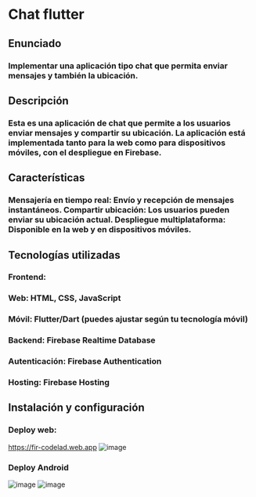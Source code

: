 # Chat flutter

## Enunciado
### Implementar una aplicación tipo chat que permita enviar mensajes y también la ubicación.
## Descripción
### Esta es una aplicación de chat que permite a los usuarios enviar mensajes y compartir su ubicación. La aplicación está implementada tanto para la web como para dispositivos móviles, con el despliegue en Firebase.
## Características
### Mensajería en tiempo real: Envío y recepción de mensajes instantáneos. Compartir ubicación: Los usuarios pueden enviar su ubicación actual. Despliegue multiplataforma: Disponible en la web y en dispositivos móviles.
## Tecnologías utilizadas
### Frontend:
### Web: HTML, CSS, JavaScript
### Móvil: Flutter/Dart (puedes ajustar según tu tecnología móvil)
### Backend: Firebase Realtime Database
### Autenticación: Firebase Authentication
### Hosting: Firebase Hosting
## Instalación y configuración
### Deploy web: 
https://fir-codelad.web.app
![image](https://github.com/user-attachments/assets/818f2e9d-efcf-41d3-b482-77e431608bfb)
### Deploy Android
![image](https://github.com/user-attachments/assets/a6643933-1cb2-4b6d-bc80-bfee5860df62)
![image](https://github.com/user-attachments/assets/7edaf9c8-c2f1-4fba-b67b-6ad6937557a2)


